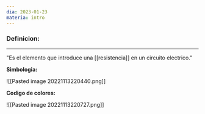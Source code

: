 ```yaml
---
dia: 2023-01-23
materia: intro
---
```

### **Definicion:**
---
"Es el elemento que introduce una [[resistencia]] en un circuito electrico."

**Simbologia:**

![[Pasted image 20221113220440.png]]

**Codigo de colores:**

![[Pasted image 20221113220727.png]]